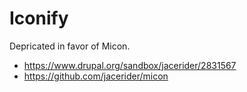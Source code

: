Iconify
=======
Depricated in favor of Micon.

- https://www.drupal.org/sandbox/jacerider/2831567
- https://github.com/jacerider/micon
